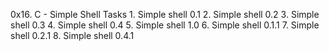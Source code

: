 0x16. C - Simple Shell
	Tasks
		1. Simple shell 0.1
		2. Simple shell 0.2
		3. Simple shell 0.3
		4. Simple shell 0.4
		5. Simple shell 1.0
		6. Simple shell 0.1.1
		7. Simple shell 0.2.1
		8. Simple shell 0.4.1
		
